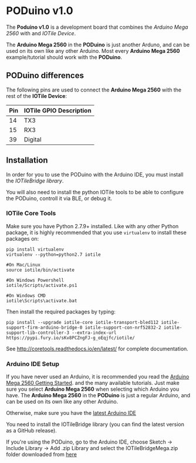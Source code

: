 # PODuino v1.0

The **Poduino v1.0** is a development board that combines the *Arduino Mega 2560*
with and *IOTile Device*.

The **Arduino Mega 2560** in the **PODuino** is just another Arduno, and can be used on its own like
any other Arduino. Most every **Arduino Mega 2560** example/tutorial should work with the **PODuino**.

## PODuino differences

The following pins are used to connect the **Arduino Mega 2560** with the rest of the **IOTile Device**:

| **Pin** | **IOTile GPIO Description** |
|---	|---	|
| 14 | TX3 |
| 15 | RX3 |
| 39 | Digital |

## Installation

In order for you to use the PODuino with the Arduino IDE, you must install the *IOTileBridge library*.

You will also need to install the python IOTile tools to be able to configure the PODuino, controll it via BLE,
or debug it.

### IOTile Core Tools

Make sure you have Python 2.7.9+ installed. Like with any other Python package, it is highly recommended
that you use `virtualenv` to install these packages on:

```
pip install virtualenv
virtualenv --python=python2.7 iotile

#On Mac/Linux
source iotile/bin/activate

#On Windows Powershell
iotile/Scripts/activate.ps1

#On Windows CMD
iotile\Scripts\activate.bat
```

Then install the required packages by typing:

```
pip install --upgrade iotile-core iotile-transport-bled112 iotile-support-firm-arduino-bridge-0 iotile-support-con-nrf52832-2 iotile-support-lib-controller-3 --extra-index-url https://pypi.fury.io/sKv8PCZngFJ-g_oEqjfc/iotile/
```

See http://coretools.readthedocs.io/en/latest/ for complete documentation.

### Arduino IDE Setup

If you have never used an Arduino, it is recommended you read the [Arduino Mega 2560 Getting Started](https://www.arduino.cc/en/Guide/ArduinoMega2560). 
and the many available tutorials. Just make sure you select **Arduino Mega 2560** when selecting which Arduino you have. 
The **Arduino Mega 2560** in the **PODuino** is just a regular Arduino, and can be used on its own like any other Arduino.



Otherwise, make sure you have the [latest Arduino IDE](https://www.arduino.cc/en/Main/Software)

You need to install the IOTileBridge library (you can find the latest version as a GitHub release).

If you're using the PODuino, go to the Arduino IDE, choose Sketch -> Include Library -> Add .zip Library and select the IOTileBridgeMega.zip
folder downloaded from [here](https://github.com/iotile/tile_gpio/tree/master/firm_arduino_bridge/extra)

